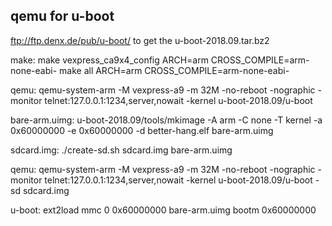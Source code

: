 ## qemu for u-boot

ftp://ftp.denx.de/pub/u-boot/ to get the u-boot-2018.09.tar.bz2

make:
make vexpress_ca9x4_config ARCH=arm CROSS_COMPILE=arm-none-eabi-
make all ARCH=arm CROSS_COMPILE=arm-none-eabi-

qemu:
qemu-system-arm -M vexpress-a9 -m 32M -no-reboot -nographic -monitor telnet:127.0.0.1:1234,server,nowait -kernel u-boot-2018.09/u-boot

bare-arm.uimg:
u-boot-2018.09/tools/mkimage -A arm -C none -T kernel -a 0x60000000 -e 0x60000000 -d better-hang.elf bare-arm.uimg

sdcard.img:
./create-sd.sh sdcard.img bare-arm.uimg

qemu:
qemu-system-arm -M vexpress-a9 -m 32M -no-reboot -nographic -monitor telnet:127.0.0.1:1234,server,nowait -kernel u-boot-2018.09/u-boot -sd sdcard.img

u-boot:
ext2load mmc 0 0x60000000 bare-arm.uimg
bootm 0x60000000
